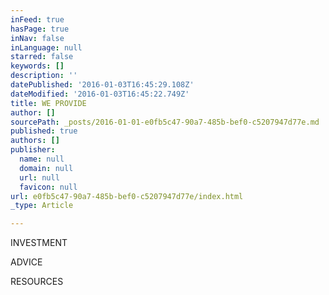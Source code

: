 ```yaml
---
inFeed: true
hasPage: true
inNav: false
inLanguage: null
starred: false
keywords: []
description: ''
datePublished: '2016-01-03T16:45:29.108Z'
dateModified: '2016-01-03T16:45:22.749Z'
title: WE PROVIDE
author: []
sourcePath: _posts/2016-01-01-e0fb5c47-90a7-485b-bef0-c5207947d77e.md
published: true
authors: []
publisher:
  name: null
  domain: null
  url: null
  favicon: null
url: e0fb5c47-90a7-485b-bef0-c5207947d77e/index.html
_type: Article

---
```

INVESTMENT

ADVICE

RESOURCES